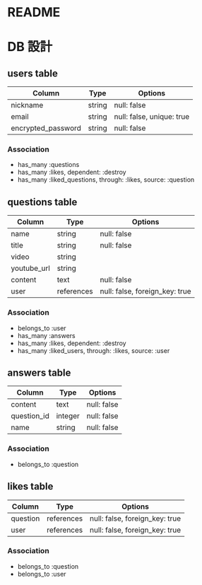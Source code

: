 # README

# DB 設計

## users table

| Column             | Type                | Options                   |
|--------------------|---------------------|---------------------------|
| nickname           | string              | null: false               |
| email              | string              | null: false, unique: true |
| encrypted_password | string              | null: false               |

### Association

* has_many :questions
* has_many :likes, dependent: :destroy
* has_many :liked_questions, through: :likes, source: :question

## questions table

| Column                              | Type       | Options                        |
|-------------------------------------|------------|--------------------------------|
| name                                | string     | null: false                    |
| title                               | string     | null: false                    |
| video                               | string     |                                |
| youtube_url                         | string     |                                |
| content                             | text       | null: false                    |
| user                                | references | null: false, foreign_key: true |

### Association

- belongs_to :user
- has_many :answers
- has_many :likes, dependent: :destroy
- has_many :liked_users, through: :likes, source: :user

## answers table

| Column          | Type       | Options                        |
|---------------- |------------|--------------------------------|
| content         | text       | null: false                    |
| question_id     | integer    | null: false                    |
| name            | string     | null: false                    |


### Association

- belongs_to :question

## likes table

| Column                              | Type       | Options                        |
|-------------------------------------|------------|--------------------------------|
| question                            | references | null: false, foreign_key: true |
| user                                | references | null: false, foreign_key: true |


### Association

- belongs_to :question
- belongs_to :user